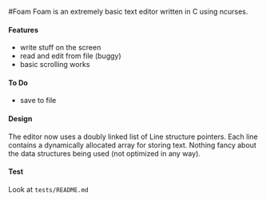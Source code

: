 #Foam
Foam is an extremely basic text editor written in C using ncurses.

#### Features
* write stuff on the screen
* read and edit from file (buggy)
* basic scrolling works

#### To Do
* save to file

#### Design
The editor now uses a doubly linked list of Line structure pointers.
Each line contains a dynamically allocated array for storing text.
Nothing fancy about the data structures being used (not optimized in any way).

#### Test
Look at `tests/README.md`
